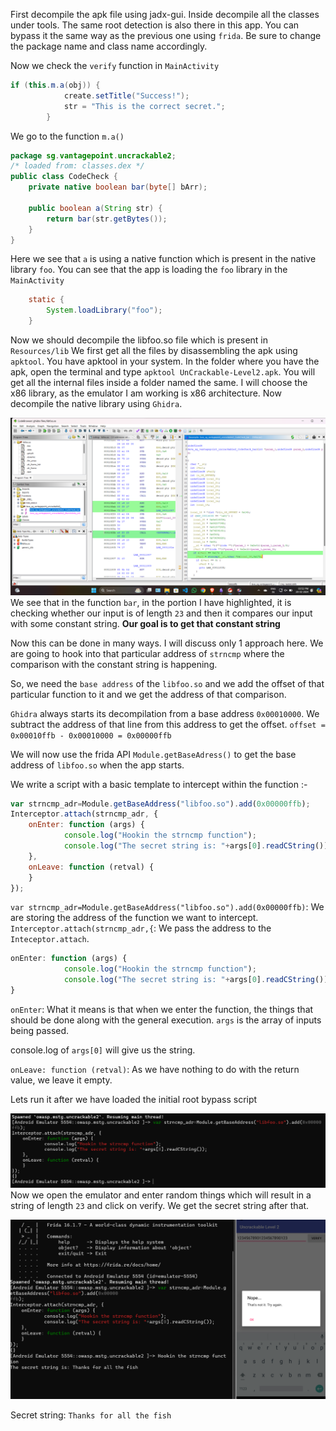 First decompile the apk file using jadx-gui. Inside decompile all the classes under tools.
The same root detection is also there in this app. You can bypass it the same way as the previous one using `frida`.  Be sure to change the package name and class name accordingly.

Now we check the `verify` function in `MainActivity`
```java
if (this.m.a(obj)) {
            create.setTitle("Success!");
            str = "This is the correct secret.";
        }
```
We go to the function `m.a()`
```java
package sg.vantagepoint.uncrackable2;
/* loaded from: classes.dex */
public class CodeCheck {
    private native boolean bar(byte[] bArr);

    public boolean a(String str) {
        return bar(str.getBytes());
    }
}
```
Here we see that `a` is using a native function which is present in the native library `foo`. You can see that the app is loading the `foo` library in the `MainActivity`
```java
    static {
        System.loadLibrary("foo");
    }
```
Now we should decompile the libfoo.so file which is present in `Resources/lib`
We first get all the files by disassembling the apk using `apktool`. You have apktool in your system. In the folder where you have the apk, open the terminal and type `apktool UnCrackable-Level2.apk`. You will get all the internal files inside a folder named the same. I will choose the x86 library, as the emulator I am working is x86 architecture. Now decompile the native library using `Ghidra`.

![](Images/bar_func.png)
We see that in the function `bar`, in the portion I have highlighted, it is checking whether our input is of length `23` and then it compares our input with some constant string. **Our goal is to get that constant string**

Now this can be done in many ways. I will discuss only 1 approach here. We are going to hook into that particular address of `strncmp` where the comparison with the constant string is happening.

So, we need the `base address` of the `libfoo.so` and we add the offset of that particular function to it and we get the address of that comparison.

`Ghidra` always starts its decompilation from a base address `0x00010000`. We subtract the address of that line from this address to get the offset.
`offset = 0x00010ffb - 0x00010000 = 0x00000ffb`

We will now use the frida API `Module.getBaseAdress()` to get the base address of `libfoo.so` when the app starts.

We write a script with a basic template to intercept within the function :-
```js
var strncmp_adr=Module.getBaseAddress("libfoo.so").add(0x00000ffb);
Interceptor.attach(strncmp_adr, {
    onEnter: function (args) {
            console.log("Hookin the strncmp function");
            console.log("The secret string is: "+args[0].readCString());
    },
    onLeave: function (retval) {
    }
});
```

`var strncmp_adr=Module.getBaseAddress("libfoo.so").add(0x00000ffb)`: We are storing the address of the function we want to intercept.
`Interceptor.attach(strncmp_adr,{`: We pass the address to the `Inteceptor.attach`. 
```js
onEnter: function (args) {
            console.log("Hookin the strncmp function");
            console.log("The secret string is: "+args[0].readCString());
}
```
`onEnter`: What it means is that when we enter the function, the things that should be done along with the general execution. `args` is the array of inputs being passed.

console.log of `args[0]` will give us the string.

`onLeave: function (retval)`: As we have nothing to do with the return value, we leave it empty.

Lets run it after we have loaded the initial root bypass script

![](Images/func_hook.png)
Now we open the emulator and enter random things which will result in a string of length `23` and click on verify. We get the secret string after that.

![](Images/ans.png)

Secret string: `Thanks for all the fish`